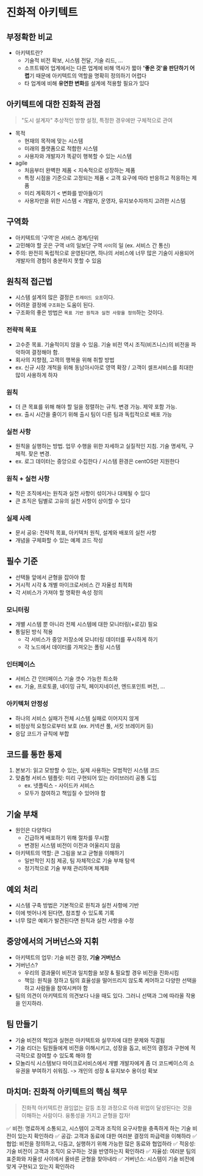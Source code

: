 # 진화적 아키텍트


## 부정확한 비교
- 아키텍트란?
    * 기술적 비전 확보, 시스템 전달, 기술 리드, ...
    * 소프트웨어 업계에서는 다른 업계에 비해 역사가 짧아 **'좋은 것'을 판단하기 어렵**기 때문에 아키텍트의 역할을 명확히 정의하기 어렵다
    * 타 업계에 비해 **유연한 변화**를 설계에 적용할 필요가 있다


## 아키텍트에 대한 진화적 관점
> "도시 설계자" 추상적인 방향 설정, 특정한 경우에만 구체적으로 관여
- 목적
    * 현재의 목적에 맞는 시스템
    * 미래의 플랫폼으로 적합한 시스템
    * 사용자와 개발자가 똑같이 행복할 수 있는 시스템
- agile
    * 처음부터 완벽한 제품 < 지속적으로 성장하는 제품
    * 특정 시점을 기준으로 고정되는 제품 < 고객 요구에 따라 반응하고 적응하는 제품
    * 미리 계획하기 < 변화를 받아들이기
    * 사용자만을 위한 시스템 < 개발자, 운영자, 유지보수자까지 고려한 시스템


## 구역화
- 아키텍트의 '구역'은 서비스 경계/단위
- 고민해야 할 곳은 구역 `내`의 일보단 구역 `사이`의 일 (ex. 서비스 간 통신)
- 주의: 완전히 독립적으로 운영된다면, 하나의 서비스에 너무 많은 기술이 사용되어 개발자의 경험이 충분하지 못할 수 있음


## 원칙적 접근법
- 시스템 설계의 많은 결정은 `트레이드 오프`이다.
- 어려운 결정에 `구조화`는 도움이 된다.
- 구조화의 좋은 방법은 `목표 기반 원칙과 실천 사항을 정의`하는 것이다.

### 전략적 목표
- 고수준 목표. 기술적이지 않을 수 있음. 기술 비전 역시 조직(비즈니스)의 비전을 파악하여 결정해야 함.
- 회사의 지향점, 고객의 행복을 위해 취할 방법
- ex. 신규 시장 개척을 위해 동남아시아로 영역 확장 / 고객이 셀프서비스를 최대한 많이 사용하게 하자

### 원칙
- 더 큰 목표를 위해 해야 할 일을 정렬하는 규칙. 변경 가능. 제약 포함 가능.
- ex. 출시 시간을 줄이기 위해 출시 팀이 다른 팀과 독립적으로 배포 가능

### 실천 사항
- 원칙을 실행하는 방법. 업무 수행을 위한 자세하고 실질적인 지침. 기술 명세적, 구체적. 잦은 변경.
- ex. 로그 데이터는 중앙으로 수집한다 / 시스템 환경은 centOS만 지원한다

### 원칙 + 실천 사항
- 작은 조직에서는 원칙과 실천 사항이 섞이거나 대체될 수 있다
- 큰 조직은 팀별로 고유의 실천 사항이 상이할 수 있다

### 실제 사례
- 문서 공유: 전략적 목표, 아키텍처 원칙, 설계와 배포의 실천 사항
- 개념을 구체화할 수 있는 예제 코드 작성


## 필수 기준
- 선택들 앞에서 균형을 잡아야 함
- 거시적 시각 & 개별 마이크로서비스 간 자율성 최적화
- 각 서비스가 가져야 할 명확한 속성 정의

### 모니터링
- 개별 시스템 뿐 아니라 전체 시스템에 대한 모니터링(+로깅) 필요
- 통일된 방식 적용
    - 각 서비스가 중앙 저장소에 모니터링 데이터를 푸시하게 하기
    - 각 노드에서 데이터를 가져오는 폴링 시스템

### 인터페이스
- 서비스 간 인터페이스 기술 갯수 가능한 최소화
- ex. 기술, 프로토콜, 네이밍 규칙, 페이지네이션, 엔드포인트 버전, ...

### 아키텍처 안정성
- 하나의 서비스 실패가 전체 시스템 실패로 이어지지 않게
- 비정상적 요청으로부터 보호 (ex. 커넥션 풀, 서킷 브레이커 등)
- 응답 코드가 규칙에 부합


## 코드를 통한 통제
1. 본보기: 읽고 모방할 수 있는, 실제 사용하는 모범적인 시스템 코드
2. 맞춤형 서비스 템플릿: 미리 구현되어 있는 라이브러리 공통 도입
    * ex. 넷플릭스 - 사이드카 서비스
    * 모두가 참여하고 책임질 수 있어야 함


## 기술 부채
- 원인은 다양하다
    * 긴급하게 배포하기 위해 절차를 무시함
    * 변경된 시스템 비전이 이전과 어울리지 않음
- 아키텍트의 역할: 큰 그림을 보고 균형을 이해하기
    * 일반적인 지침 제공, 팀 자체적으로 기술 부채 탐색
    * 정기적으로 기술 부채 관리하며 체계화


## 예외 처리
- 시스템 구축 방법은 기본적으로 원칙과 실천 사항에 기반
- 이에 벗어나게 된다면, 참조할 수 있도록 기록
- 너무 많은 예외가 발견된다면 원칙과 실천 사항을 수정


## 중앙에서의 거버넌스와 지휘
- 아키텍트의 업무: 기술 비전 결정, **기술 거버넌스**
- 거버넌스?
    * 우리의 결과물이 비전과 일치함을 보장 & 필요할 경우 비전을 진화시킴
    * 책임: 원칙을 정하고 팀의 효율성을 떨어뜨리지 않도록 케어하고 다양한 선택을 하고 사람들을 참여시켜야 함
- 팀의 의견이 아키텍트의 의견보다 나을 때도 있다. 그러니 선택과 그에 따라올 작용을 인지하라.


## 팀 만들기
- 기술 비전의 책임과 실현은 아키텍트와 실무자에 대한 문제와 직결됨
- 기술 리더는 팀원들에게 비전을 이해시키고, 성장을 돕고, 비전의 결정과 구현에 적극적으로 참여할 수 있도록 해야 함
- 모놀리식 시스템보다 마이크로서비스에서 개별 개발자에게 좀 더 코드베이스의 소유권을 부여하기 쉬워짐. -> 개인의 성장 & 유지보수 용이성 확보


## 마치며: 진화적 아키텍트의 핵심 책무
> 진화적 아키텍트란 끊임없는 갈등 조정 과정으로 아래 위업이 달성된다는 것을 이해하는 사람이다. 융통성을 가지고 균형을 잡자!

✅ 비전: 명료하게 소통되고, 시스템이 고객과 조직의 요구사항을 충족하게 하는 기술 비전이 있는지 확인하라
✅ 공감: 고객과 동료에 대한 여러분 결정의 파급력을 이해하라
✅ 협업: 비전을 정의하고, 다듬고, 실행하기 위해 가능한 많은 동료와 협업하라
✅ 적응성: 기술 비전이 고객과 조직이 요구하는 것을 반영하는지 확인하라
✅ 자율성: 여러분 팀의 표준화와 자율성 사이에서 올바른 균형을 찾아내라
✅ 거버넌스: 시스템이 기술 비전에 맞게 구현되고 있는지 확인하라